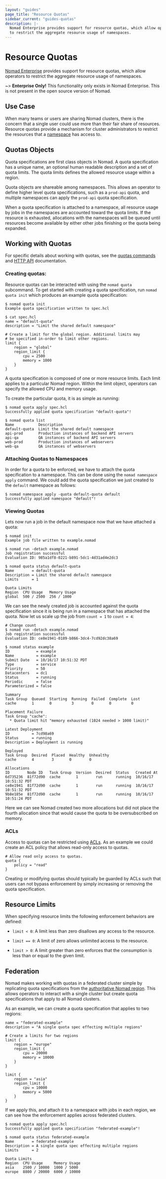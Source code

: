 ```yaml
---
layout: "guides"
page_title: "Resource Quotas"
sidebar_current: "guides-quotas"
description: |-
  Nomad Enterprise provides support for resource quotas, which allow operators
  to restrict the aggregate resource usage of namespaces.
---
```


# Resource Quotas

[Nomad Enterprise](https://www.hashicorp.com/products/nomad/) provides support 
for resource quotas, which allow operators to restrict the aggregate resource 
usage of namespaces.

~> **Enterprise Only!** This functionality only exists in Nomad Enterprise.
This is not present in the open source version of Nomad.

## Use Case

When many teams or users are sharing Nomad clusters, there is the concern that a
single user could use more than their fair share of resources. Resource quotas
provide a mechanism for cluster administrators to restrict the resources that a
[namespace](/guides/namespaces.html) has access to.

## Quotas Objects

Quota specifications are first class objects in Nomad. A quota specification
has a unique name, an optional human readable description and a set of quota
limits. The quota limits defines the allowed resource usage within a region.

Quota objects are shareable among namespaces. This allows an operator to define
higher level quota specifications, such as a `prod-api` quota, and multiple
namespaces can apply the `prod-api` quota specification.

When a quota specification is attached to a namespace, all resource usage by
jobs in the namespaces are accounted toward the quota limits. If the resource is
exhausted, allocations with the namespaces will be queued until resources become
available by either other jobs finishing or the quota being expanded.

## Working with Quotas

For specific details about working with quotas, see the [quotas
commands](/docs/commands/quota.html) and [HTTP API](/api/quotas.html)
documentation.

### Creating quotas:

Resource quotas can be interacted with using the `nomad quota` subcommand. To
get started with creating a quota specification, run `nomad quota init` which
produces an example quota specification:

```
$ nomad quota init
Example quota specification written to spec.hcl

$ cat spec.hcl
name = "default-quota"
description = "Limit the shared default namespace"

# Create a limit for the global region. Additional limits may
# be specified in-order to limit other regions.
limit {
    region = "global"
    region_limit {
        cpu = 2500
        memory = 1000
    }
}
```

A quota specification is composed of one or more resource limits. Each limit
applies to a particular Nomad region. Within the limit object, operators can
specify the allowed CPU and memory usage.

To create the particular quota, it is as simple as running:

```
$ nomad quota apply spec.hcl
Successfully applied quota specification "default-quota"!

$ nomad quota list
Name           Description
default-quota  Limit the shared default namespace
api-prod       Production instances of backend API servers
api-qa         QA instances of backend API servers
web-prod       Production instances of webservers
web-qa         QA instances of webservers
```

### Attaching Quotas to Namespaces

In order for a quota to be enforced, we have to attach the quota specification
to a namespace. This can be done using the `nomad namespace apply` command.
We could add the quota specification we just created to the `default` namespace
as follows:

```
$ nomad namespace apply -quota default-quota default
Successfully applied namespace "default"!
```

### Viewing Quotas

Lets now run a job in the default namespace now that we have attached a quota:

```
$ nomad init
Example job file written to example.nomad

$ nomad run -detach example.nomad
Job registration successful
Evaluation ID: 985a1df8-0221-b891-5dc1-4d31ad4e2dc3

$ nomad quota status default-quota
Name        = default-quota
Description = Limit the shared default namespace
Limits      = 1

Quota Limits
Region  CPU Usage   Memory Usage
global  500 / 2500  256 / 1000
```

We can see the newly created job is accounted against the quota specification
since it is being run in a namespace that has attached the quota. Now let us
scale up the job from `count = 1` to `count = 4`:

```
# Change count
$ nomad run -detach example.nomad
Job registration successful
Evaluation ID: ce8e1941-0189-b866-3dc4-7cd92dc38a69

$ nomad status example
ID            = example
Name          = example
Submit Date   = 10/16/17 10:51:32 PDT
Type          = service
Priority      = 50
Datacenters   = dc1
Status        = running
Periodic      = false
Parameterized = false

Summary
Task Group  Queued  Starting  Running  Failed  Complete  Lost
cache       1       0         3        0       0         0

Placement Failure
Task Group "cache":
  * Quota limit hit "memory exhausted (1024 needed > 1000 limit)"

Latest Deployment
ID          = 7cd98a69
Status      = running
Description = Deployment is running

Deployed
Task Group  Desired  Placed  Healthy  Unhealthy
cache       4        3       0        0

Allocations
ID        Node ID   Task Group  Version  Desired  Status   Created At
6d735236  81f72d90  cache       1        run      running  10/16/17 10:51:32 PDT
ce8e1941  81f72d90  cache       1        run      running  10/16/17 10:51:32 PDT
9b8e185e  81f72d90  cache       1        run      running  10/16/17 10:51:24 PDT
```

Here we can see Nomad created two more allocations but did not place the fourth
allocation since that would cause the quota to be oversubscribed on memory.

### ACLs

Access to quotas can be restricted using [ACLs](/guides/acl.html). As an
example we could create an ACL policy that allows read-only access to quotas.

```
# Allow read only access to quotas.
quota {
    policy = "read"
}
```

Creating or modifying quotas should typically be guarded by ACLs such that users
can not bypass enforcement by simply increasing or removing the quota
specification.

## Resource Limits

When specifying resource limits the following enforcement behaviors are defined:

* `limit < 0`: A limit less than zero disallows any access to the resource.

* `limit == 0`: A limit of zero allows unlimited access to the resource.

* `limit > 0`: A limit greater than zero enforces that the consumption is less
  than or equal to the given limit.

## Federation

Nomad makes working with quotas in a federated cluster simple by replicating
quota specifications from the [authoritative Nomad
region](/docs/agent/configuration/server.html#authoritative_region). This allows
operators to interact with a single cluster but create quota specifications that
apply to all Nomad clusters.

As an example, we can create a quota specification that applies to two regions:

```
name = "federated-example"
description = "A single quota spec effecting multiple regions"

# Create a limits for two regions
limit {
    region = "europe"
    region_limit {
        cpu = 20000
        memory = 10000
    }
}

limit {
    region = "asia"
    region_limit {
        cpu = 10000
        memory = 5000
    }
}
```

If we apply this, and attach it to a namespace with jobs in each region, we can
see how the enforcement applies across federated clusters.

```
$ nomad quota apply spec.hcl
Successfully applied quota specification "federated-example"!

$ nomad quota status federated-example
Name        = federated-example
Description = A single quota spec effecting multiple regions
Limits      = 2

Quota Limits
Region  CPU Usage     Memory Usage
asia    2500 / 10000  1000 / 5000
europe  8800 / 20000  6000 / 10000
```

